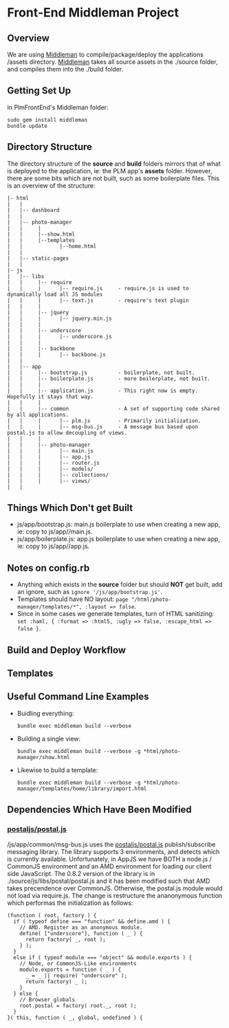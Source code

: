 # Front-End Middleman Project

## Overview

We are using [Middleman](http://middlemanapp.com/) to compile/package/deploy the applications /assets directory.
[Middleman](http://middlemanapp.com/) takes all source assets in the ./source folder, and compiles them into
the ./build folder.

## Getting Set Up

In PlmFrontEnd's Middleman folder:

    sudo gem install middleman
    bundle update

## Directory Structure

The directory structure of the **source** and **build** folders mirrors that of what
is deployed to the application, ie: the PLM app's **assets** folder. However,
there are some bits which are not built, such as some boilerplate files.
This is an overview of the structure:

    |- html
    |   |
    |   |-- dashboard
    |   |
    |   |-- photo-manager
    |   |     |
    |   |     |--show.html
    |   |     |--templates
    |   |            |--home.html
    |   |
    |   |-- static-pages
    |   |
    |- js
    |   |-- libs
    |   |     |-- require
    |   |     |      |-- require.js     - require.js is used to dynamically load all JS modules
    |   |     |      |-- text.js        - require's text plugin
    |   |     |
    |   |     |-- jquery
    |   |     |      |-- jquery.min.js
    |   |     |
    |   |     |-- underscore
    |   |     |      |-- underscore.js
    |   |     |
    |   |     |-- backbone
    |   |     |      |-- backbone.js
    |   |     
    |   |-- app
    |   |     |-- bootstrap.js          - boilerplate, not built.
    |   |     |-- boilerplate.js        - more boilerplate, not built.
    |   |     |
    |   |     |-- application.js        - This right now is empty. Hopefully it stays that way.
    |   |     |      
    |   |     |-- common                - A set of supporting code shared by all applications.
    |   |     |      |-- plm.js         - Primarily initialization.
    |   |     |      |-- msg-bus.js     - A message bus based upon postal.js to allow decoupling of views.
    |   |     |      
    |   |     |-- photo-manager
    |   |     |      |-- main.js
    |   |     |      |-- app.js
    |   |     |      |-- router.js
    |   |     |      |-- models/
    |   |     |      |-- collections/
    |   |     |      |-- views/
    |   |


## Things Which Don't get Built

  * js/app/bootstrap.js: main.js boilerplate to use when creating a new app, ie: copy to js/app/<app>/main.js.
  * js/app/boilerplate.js: app.js boilerplate to use when creating a new app, ie: copy to js/app/<app>/app.js.

## Notes on config.rb

  * Anything which exists in the **source** folder but should **NOT** get built, add an ignore, such as `ignore '/js/app/bootstrap.js'`.
  * Templates should have NO layout: `page "/html/photo-manager/templates/*", :layout => false`.
  * Since in some cases we generate templates, turn of HTML sanitizing: `set :haml, { :format => :html5, :ugly => false, :escape_html => false }`.

## Build and Deploy Workflow

## Templates

## Useful Command Line Examples

  * Buidling everything:

    `bundle exec middleman build --verbose`

  * Building a single view:

    `bundle exec middleman build --verbose -g *html/photo-manager/show.html`

  * Likewise to build a template:

    `bundle exec middleman build --verbose -g *html/photo-manager/templates/home/library/import.html`

## Dependencies Which Have Been Modified

### [postaljs/postal.js](https://github.com/postaljs/postal.js) 

/js/app/common/msg-bus.js uses the [postaljs/postal.js](https://github.com/postaljs/postal.js) 
publish/subscribe messaging library. The library supports 3 environments, and detects which
is currently available. Unfortunately, in AppJS we have BOTH a node.js / CommonJS environment
and an AMD environment for loading our client side JavaScript. The 0.8.2 version of the library
is in ./source/js/libs/postal/postal.js and it has been modified such that AMD takes precendence
over CommonJS. Otherwise, the postal.js module would not load via require.js. The change is
restructure the ananonymous function which performas the initialization as follows:

    (function ( root, factory ) {
      if ( typeof define === "function" && define.amd ) {
        // AMD. Register as an anonymous module.
        define( ["underscore"], function ( _ ) {
          return factory( _, root );
        } );
      }
      else if ( typeof module === "object" && module.exports ) {
        // Node, or CommonJS-Like environments
        module.exports = function ( _ ) {
          _ = _ || require( "underscore" );
          return factory( _ );
        }
      } else {
        // Browser globals
        root.postal = factory( root._, root );
      }
    }( this, function ( _, global, undefined ) {

